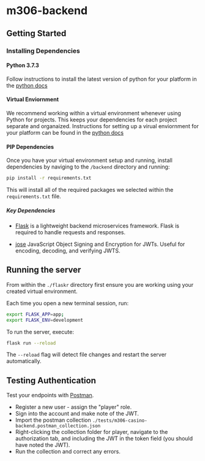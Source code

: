 # m306-backend
## Getting Started

### Installing Dependencies

#### Python 3.7.3

Follow instructions to install the latest version of python for your platform in the [python docs](https://docs.python.org/3/using/unix.html#getting-and-installing-the-latest-version-of-python)

#### Virtual Enviornment

We recommend working within a virtual environment whenever using Python for projects. This keeps your dependencies for each project separate and organaized. Instructions for setting up a virual enviornment for your platform can be found in the [python docs](https://packaging.python.org/guides/installing-using-pip-and-virtual-environments/)

#### PIP Dependencies

Once you have your virtual environment setup and running, install dependencies by naviging to the `/backend` directory and running:

```bash
pip install -r requirements.txt
```

This will install all of the required packages we selected within the `requirements.txt` file.

##### Key Dependencies

- [Flask](http://flask.pocoo.org/)  is a lightweight backend microservices framework. Flask is required to handle requests and responses.

- [jose](https://python-jose.readthedocs.io/en/latest/) JavaScript Object Signing and Encryption for JWTs. Useful for encoding, decoding, and verifying JWTS.

## Running the server

From within the `./flaskr` directory first ensure you are working using your created virtual environment.

Each time you open a new terminal session, run:

```bash
export FLASK_APP=app;
export FLASK_ENV=development
```

To run the server, execute:

```bash
flask run --reload
```

The `--reload` flag will detect file changes and restart the server automatically.

## Testing Authentication

Test your endpoints with [Postman](https://getpostman.com). 
- Register a new user - assign the "player" role.
- Sign into the account and make note of the JWT.
- Import the postman collection `./tests/m306-casino-backend.postman_collection.json`
- Right-clicking the collection folder for player, navigate to the authorization tab, and including the JWT in the token field (you should have noted the JWT).
- Run the collection and correct any errors.